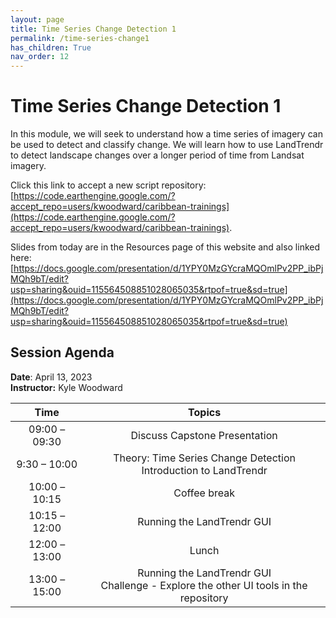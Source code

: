 ```yaml
---
layout: page
title: Time Series Change Detection 1
permalink: /time-series-change1
has_children: True
nav_order: 12
---
```


# Time Series Change Detection 1

In this module, we will seek to understand how a time series of imagery can be used to detect and classify change. We will learn how to use LandTrendr to detect landscape changes over a longer period of time from Landsat imagery. 

Click this link to accept a new script repository: [https://code.earthengine.google.com/?accept_repo=users/kwoodward/caribbean-trainings](https://code.earthengine.google.com/?accept_repo=users/kwoodward/caribbean-trainings). 

Slides from today are in the Resources page of this website and also linked here: [https://docs.google.com/presentation/d/1YPY0MzGYcraMQOmlPv2PP_ibPjMQh9bT/edit?usp=sharing&ouid=115564508851028065035&rtpof=true&sd=true](https://docs.google.com/presentation/d/1YPY0MzGYcraMQOmlPv2PP_ibPjMQh9bT/edit?usp=sharing&ouid=115564508851028065035&rtpof=true&sd=true)

## Session Agenda

**Date**: April 13, 2023  
**Instructor:** Kyle Woodward

|      Time     |                                                                                                       Topics                                                                                                                                     |
|:-------------:|:-----------------------------------------------------------------------------------------------------------------------------------------------------------------------------------------------------------------:|
| 09:00 – 09:30 |                                  Discuss Capstone Presentation<br>                                  |
| 9:30 – 10:00  |                              Theory: Time Series Change Detection<br>Introduction to LandTrendr                                    |
| 10:00 – 10:15 |                                              Coffee break                                                              |
| 10:15 – 12:00 |                                       Running the LandTrendr GUI                                                     |
| 12:00 – 13:00 |                                                  Lunch                                                                   |
| 13:00 –15:00  |                  Running the LandTrendr GUI<br>Challenge - Explore the other UI tools in the repository                                      |